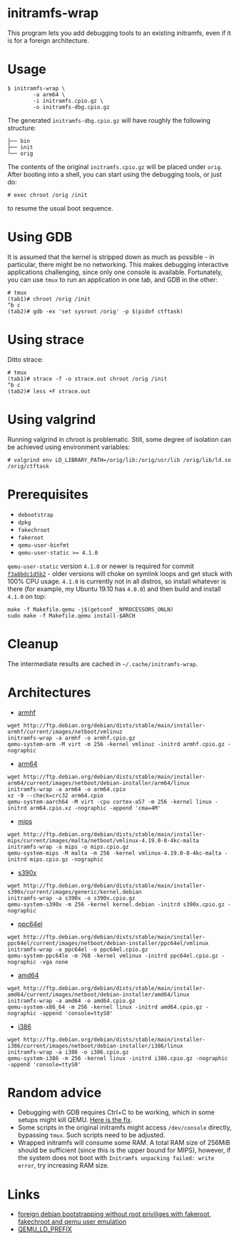 # initramfs-wrap

This program lets you add debugging tools to an existing initramfs, even if it
is for a foreign architecture.

# Usage

```
$ initramfs-wrap \
        -a arm64 \
        -i initramfs.cpio.gz \
        -o initramfs-dbg.cpio.gz
```

The generated `initramfs-dbg.cpio.gz` will have roughly the following structure:

```
├── bin
├── init
└── orig
```

The contents of the original `initramfs.cpio.gz` will be placed under `orig`.
After booting into a shell, you can start using the debugging tools, or just do:

```
# exec chroot /orig /init
```

to resume the usual boot sequence.

# Using GDB

It is assumed that the kernel is stripped down as much as possible - in
particular, there might be no networking. This makes debugging interactive
applications challenging, since only one console is available. Fortunately, you
can use `tmux` to run an application in one tab, and GDB in the other:

```
# tmux
(tab1)# chroot /orig /init
^b c
(tab2)# gdb -ex 'set sysroot /orig' -p $(pidof ctftask)
```

# Using strace

Ditto strace:

```
# tmux
(tab1)# strace -f -o strace.out chroot /orig /init
^b c
(tab2)# less +F strace.out
```

# Using valgrind

Running valgrind in chroot is problematic. Still, some degree of isolation can
be achieved using environment variables:

```
# valgrind env LD_LIBRARY_PATH=/orig/lib:/orig/usr/lib /orig/lib/ld.so /orig/ctftask
```

# Prerequisites

* `debootstrap`
* `dpkg`
* `fakechroot`
* `fakeroot`
* `qemu-user-binfmt`
* `qemu-user-static >= 4.1.0`

`qemu-user-static` version `4.1.0` or newer is required for commit
[`f3a8bdc1d5b2`](https://git.qemu.org/?p=qemu.git;a=commit;h=f3a8bdc1d5b2) -
older versions will choke on symlink loops and get stuck with 100% CPU usage.
`4.1.0` is currently not in all distros, so install whatever is there (for
example, my Ubuntu 19.10 has `4.0.0`) and then build and install `4.1.0` on top:

```
make -f Makefile.qemu -j$(getconf _NPROCESSORS_ONLN)
sudo make -f Makefile.qemu install-$ARCH
```

# Cleanup

The intermediate results are cached in `~/.cache/initramfs-wrap`.

# Architectures

* [armhf](https://wiki.debian.org/ArmHardFloatPort)

```
wget http://ftp.debian.org/debian/dists/stable/main/installer-armhf/current/images/netboot/vmlinuz
initramfs-wrap -a armhf -o armhf.cpio.gz
qemu-system-arm -M virt -m 256 -kernel vmlinuz -initrd armhf.cpio.gz -nographic
```

* [arm64](https://wiki.debian.org/Arm64Port)

```
wget http://ftp.debian.org/debian/dists/stable/main/installer-arm64/current/images/netboot/debian-installer/arm64/linux
initramfs-wrap -a arm64 -o arm64.cpio
xz -9 --check=crc32 arm64.cpio
qemu-system-aarch64 -M virt -cpu cortex-a57 -m 256 -kernel linux -initrd arm64.cpio.xz -nographic -append 'cma=4M'
```

* [mips](https://wiki.debian.org/MIPSPort)

```
wget http://ftp.debian.org/debian/dists/stable/main/installer-mips/current/images/malta/netboot/vmlinux-4.19.0-8-4kc-malta
initramfs-wrap -a mips -o mips.cpio.gz
qemu-system-mips -M malta -m 256 -kernel vmlinux-4.19.0-8-4kc-malta -initrd mips.cpio.gz -nographic
```

* [s390x](https://www.debian.org/ports/s390/)

```
wget http://ftp.debian.org/debian/dists/stable/main/installer-s390x/current/images/generic/kernel.debian
initramfs-wrap -a s390x -o s390x.cpio.gz
qemu-system-s390x -m 256 -kernel kernel.debian -initrd s390x.cpio.gz -nographic
```

* [ppc64el](https://wiki.debian.org/ppc64el)

```
wget http://ftp.debian.org/debian/dists/stable/main/installer-ppc64el/current/images/netboot/debian-installer/ppc64el/vmlinux
initramfs-wrap -a ppc64el -o ppc64el.cpio.gz
qemu-system-ppc64le -m 768 -kernel vmlinux -initrd ppc64el.cpio.gz -nographic -vga none
```

* [amd64](https://www.debian.org/ports/amd64/)

```
wget http://ftp.debian.org/debian/dists/stable/main/installer-amd64/current/images/netboot/debian-installer/amd64/linux
initramfs-wrap -a amd64 -o amd64.cpio.gz
qemu-system-x86_64 -m 256 -kernel linux -initrd amd64.cpio.gz -nographic -append 'console=ttyS0'
```

* [i386](https://www.debian.org/ports/i386/)

```
wget http://ftp.debian.org/debian/dists/stable/main/installer-i386/current/images/netboot/debian-installer/i386/linux
initramfs-wrap -a i386 -o i386.cpio.gz
qemu-system-i386 -m 256 -kernel linux -initrd i386.cpio.gz -nographic -append 'console=ttyS0'
```

# Random advice

* Debugging with GDB requires Ctrl+C to be working, which in some setups might
  kill QEMU. [Here is the fix](https://stackoverflow.com/a/49751144).
* Some scripts in the original initramfs might access `/dev/console` directly,
  bypassing `tmux`. Such scripts need to be adjusted.
* Wrapped initramfs will consume some RAM. A total RAM size of 256MiB should be
  sufficient (since this is the upper bound for MIPS), however, if the system
  does not boot with `Initramfs unpacking failed: write error`, try increasing
  RAM size.

# Links

* [foreign debian bootstrapping without root priviliges with fakeroot,
   fakechroot and qemu user emulation](
https://blog.mister-muffin.de/2011/04/02/foreign-debian-bootstrapping-without-root-priviliges-with-fakeroot,-fakechroot-and-qemu-user-emulation/
)
* [QEMU_LD_PREFIX](
https://git.qemu.org/?p=qemu.git;a=blob;f=linux-user/main.c;h=560d053f7249d046107ae03bb101dd6ad7a69817#l417
)

